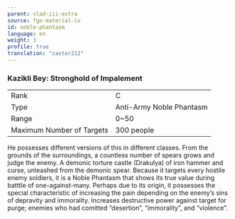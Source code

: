 ```yaml
---
parent: vlad-iii-extra
source: fgo-material-iv
id: noble-phantasm
language: en
weight: 3
profile: true
translation: "castor212"
---
```


### Kazikli Bey: Stronghold of Impalement

<table>
  <tr><td>Rank</td><td>C</td></tr>
  <tr><td>Type</td><td>Anti-Army Noble Phantasm</td></tr>
  <tr><td>Range</td><td>0~50</td></tr>
  <tr><td>Maximum Number of Targets</td><td>300 people</td></tr>
</table>

He possesses different versions of this in different classes.
From the grounds of the surroundings, a countless number of spears grows and judge the enemy. A demonic torture castle (Drakulya) of iron hammer and curse, unleashed from the demonic spear. Because it targets every hostile enemy soldiers, it is a Noble Phantasm that shows its true value during batttle of one-against-many.
Perhaps due to its origin, it possesses the special characteristic of increasing the pain depending on the enemy’s sins of depravity and immorality. Increases destructive power against target for purge; enemies who had comitted “desertion”, “immorality”, and “violence”.
